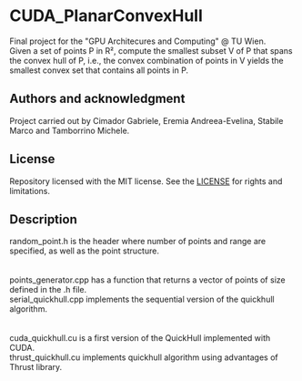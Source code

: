 # CUDA_PlanarConvexHull
Final project for the "GPU Architecures and Computing" @ TU Wien. <br>
Given a set of points P in R², compute the smallest subset V of P that spans the convex hull of P, i.e., the convex combination of points in V yields the smallest convex set that contains all points in P.

## Authors and acknowledgment

Project carried out by Cimador Gabriele, Eremia Andreea-Evelina, Stabile Marco and Tamborrino Michele.

## License

Repository licensed with the MIT license. See the [LICENSE](LICENSE) for rights and limitations.

## Description

random_point.h is the header where number of points and range are specified, as well as the point structure.\
\
\
points_generator.cpp has a function that returns a vector of points of size defined in the .h file.\
serial_quickhull.cpp implements the sequential version of the quickhull algorithm.\
\
\
cuda_quickhull.cu is a first version of the QuickHull implemented with CUDA.\
thrust_quickhull.cu implements quickhull algorithm using advantages of Thrust library.
